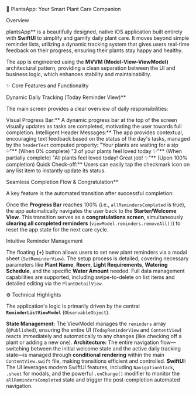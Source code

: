 
🌱 PlantsApp: Your Smart Plant Care Companion

Overview

plantsApp** is a beautifully designed, native iOS application built entirely with **SwiftUI** to simplify and gamify daily plant care. It moves beyond simple reminder lists, utilizing a dynamic tracking system that gives users real-time feedback on their progress, ensuring their plants stay happy and healthy.

The app is engineered using the **MVVM (Model-View-ViewModel)** architectural pattern, providing a clean separation between the UI and business logic, which enhances stability and maintainability.



 ✨ Core Features and Functionality

 Dynamic Daily Tracking (Today Reminder View)**

The main screen provides a clear overview of daily responsibilities:

Visual Progress Bar:** A dynamic progress bar at the top of the screen visually updates as tasks are completed, motivating the user towards full completion.
Intelligent Header Messages:** The app provides contextual, encouraging text feedback based on the status of the day's tasks, managed by the `headerText` computed property:
 "Your plants are waiting for a sip 💦"** (When $0\%$ complete)
   "3 of your plants feel loved today ✨"** (When partially complete)
 "All plants feel loved today! Great job! ✨"** (Upon 100% completion)
Quick Check-off:** Users can easily tap the checkmark icon on any list item to instantly update its status.

Seamless Completion Flow & Congratulation**

A key feature is the automated transition after successful completion:

 Once the **Progress Bar** reaches $100\%$ (i.e., `allRemindersCompleted` is true), the app automatically navigates the user back to the **Starter/Welcome View**.
 This transition serves as a **congratulations screen**, simultaneously **clearing all completed reminders** (`viewModel.reminders.removeAll()`) to reset the app state for the next care cycle.

Intuitive Reminder Management

The floating **(+)** button allows users to set new plant reminders via a modal sheet (`SetReminderView`).
The setup process is detailed, covering necessary parameters like **Plant Name**, **Room**, **Light Requirements**, **Watering Schedule**, and the specific **Water Amount** needed.
Full data management capabilities are supported, including swipe-to-delete on list items and detailed editing via the `PlantDetailView`.



 ⚙️ Technical Highlights

The application's logic is primarily driven by the central **`ReminderListViewModel`** (`ObservableObject`).

**State Management:** The ViewModel manages the `reminders` array (`@Published`), ensuring the entire UI (`TodayReminderView` and `ContentView`) reacts immediately and automatically to any changes (like checking off a plant or adding a new one).
 **Architecture:** The entire navigation flow—switching between the initial welcome state and the active daily tracking state—is managed through **conditional rendering** within the main `ContentView.swift` file, making transitions efficient and controlled.
 **SwiftUI:** The UI leverages modern SwiftUI features, including `NavigationStack`, `.sheet` for modals, and the powerful `.onChange()` modifier to monitor the `allRemindersCompleted` state and trigger the post-completion automated navigation.
